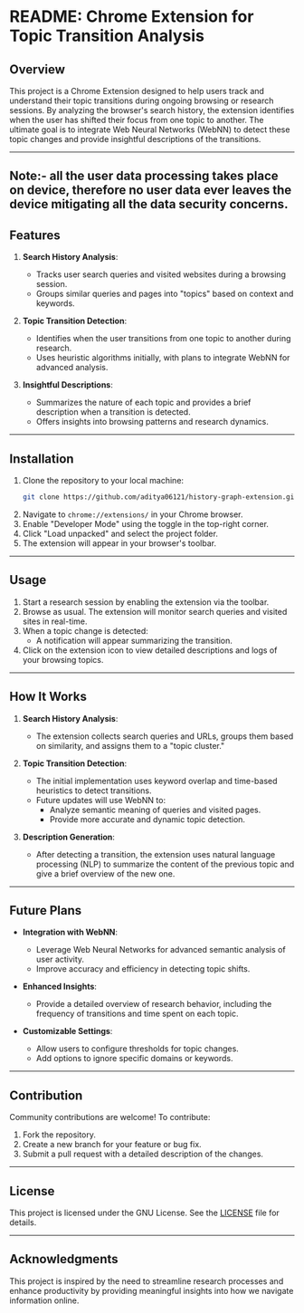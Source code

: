 # README: Chrome Extension for Topic Transition Analysis

## Overview
This project is a Chrome Extension designed to help users track and understand their topic transitions during ongoing browsing or research sessions. By analyzing the browser's search history, the extension identifies when the user has shifted their focus from one topic to another. The ultimate goal is to integrate Web Neural Networks (WebNN) to detect these topic changes and provide insightful descriptions of the transitions.

---
Note:- all the user data processing takes place on device, therefore no user data ever leaves the device mitigating all the data security concerns.
---

## Features
1. **Search History Analysis**:
   - Tracks user search queries and visited websites during a browsing session.
   - Groups similar queries and pages into "topics" based on context and keywords.

2. **Topic Transition Detection**:
   - Identifies when the user transitions from one topic to another during research.
   - Uses heuristic algorithms initially, with plans to integrate WebNN for advanced analysis.

3. **Insightful Descriptions**:
   - Summarizes the nature of each topic and provides a brief description when a transition is detected.
   - Offers insights into browsing patterns and research dynamics.

---

## Installation
1. Clone the repository to your local machine:
   ```bash
   git clone https://github.com/aditya06121/history-graph-extension.git
   ```
2. Navigate to `chrome://extensions/` in your Chrome browser.
3. Enable "Developer Mode" using the toggle in the top-right corner.
4. Click "Load unpacked" and select the project folder.
5. The extension will appear in your browser's toolbar.

---

## Usage
1. Start a research session by enabling the extension via the toolbar.
2. Browse as usual. The extension will monitor search queries and visited sites in real-time.
3. When a topic change is detected:
   - A notification will appear summarizing the transition.
4. Click on the extension icon to view detailed descriptions and logs of your browsing topics.

---

## How It Works
1. **Search History Analysis**:
   - The extension collects search queries and URLs, groups them based on similarity, and assigns them to a "topic cluster."
   
2. **Topic Transition Detection**:
   - The initial implementation uses keyword overlap and time-based heuristics to detect transitions.
   - Future updates will use WebNN to:
     - Analyze semantic meaning of queries and visited pages.
     - Provide more accurate and dynamic topic detection.

3. **Description Generation**:
   - After detecting a transition, the extension uses natural language processing (NLP) to summarize the content of the previous topic and give a brief overview of the new one.

---

## Future Plans
- **Integration with WebNN**:
  - Leverage Web Neural Networks for advanced semantic analysis of user activity.
  - Improve accuracy and efficiency in detecting topic shifts.
  
- **Enhanced Insights**:
  - Provide a detailed overview of research behavior, including the frequency of transitions and time spent on each topic.
  
- **Customizable Settings**:
  - Allow users to configure thresholds for topic changes.
  - Add options to ignore specific domains or keywords.

---

## Contribution
Community contributions are welcome! To contribute:
1. Fork the repository.
2. Create a new branch for your feature or bug fix.
3. Submit a pull request with a detailed description of the changes.

---

## License
This project is licensed under the GNU License. See the [LICENSE](LICENSE) file for details.

---

## Acknowledgments
This project is inspired by the need to streamline research processes and enhance productivity by providing meaningful insights into how we navigate information online.
